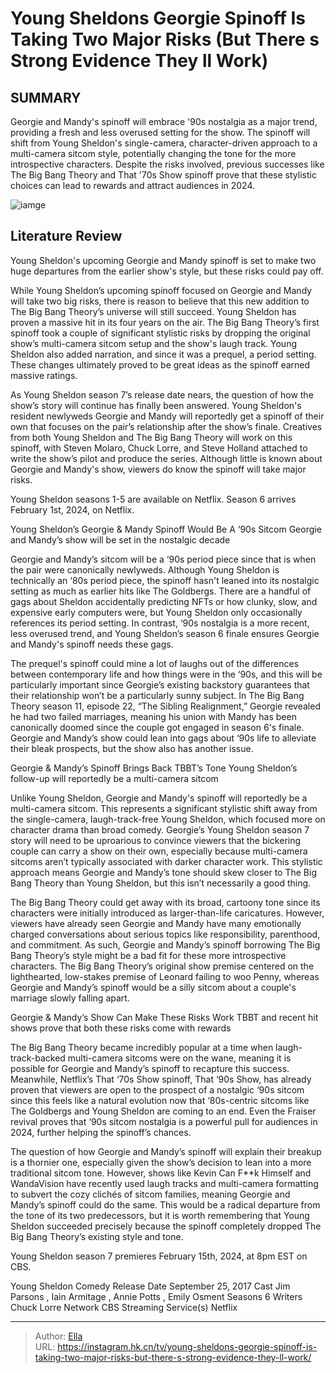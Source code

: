 # Young Sheldons Georgie Spinoff Is Taking Two Major Risks (But There s Strong Evidence They ll Work)


## SUMMARY 



  Georgie and Mandy&#39;s spinoff will embrace &#39;90s nostalgia as a major trend, providing a fresh and less overused setting for the show.   The spinoff will shift from Young Sheldon&#39;s single-camera, character-driven approach to a multi-camera sitcom style, potentially changing the tone for the more introspective characters.   Despite the risks involved, previous successes like The Big Bang Theory and That &#39;70s Show spinoff prove that these stylistic choices can lead to rewards and attract audiences in 2024.  

![iamge](https://static1.srcdn.com/wordpress/wp-content/uploads/2024/01/youngsheldonspinoff-georgie-mandy.jpg)

## Literature Review

Young Sheldon&#39;s upcoming Georgie and Mandy spinoff is set to make two huge departures from the earlier show&#39;s style, but these risks could pay off.




While Young Sheldon’s upcoming spinoff focused on Georgie and Mandy will take two big risks, there is reason to believe that this new addition to The Big Bang Theory’s universe will still succeed. Young Sheldon has proven a massive hit in its four years on the air. The Big Bang Theory’s first spinoff took a couple of significant stylistic risks by dropping the original show’s multi-camera sitcom setup and the show&#39;s laugh track. Young Sheldon also added narration, and since it was a prequel, a period setting. These changes ultimately proved to be great ideas as the spinoff earned massive ratings.




As Young Sheldon season 7’s release date nears, the question of how the show’s story will continue has finally been answered. Young Sheldon&#39;s resident newlyweds Georgie and Mandy will reportedly get a spinoff of their own that focuses on the pair’s relationship after the show’s finale. Creatives from both Young Sheldon and The Big Bang Theory will work on this spinoff, with Steven Molaro, Chuck Lorre, and Steve Holland attached to write the show’s pilot and produce the series. Although little is known about Georgie and Mandy&#39;s show, viewers do know the spinoff will take major risks.



Young Sheldon seasons 1-5 are available on Netflix. Season 6 arrives February 1st, 2024, on Netflix.





 Young Sheldon’s Georgie &amp; Mandy Spinoff Would Be A ‘90s Sitcom 
Georgie and Mandy’s show will be set in the nostalgic decade
         




Georgie and Mandy’s sitcom will be a ‘90s period piece since that is when the pair were canonically newlyweds. Although Young Sheldon is technically an ‘80s period piece, the spinoff hasn&#39;t leaned into its nostalgic setting as much as earlier hits like The Goldbergs. There are a handful of gags about Sheldon accidentally predicting NFTs or how clunky, slow, and expensive early computers were, but Young Sheldon only occasionally references its period setting. In contrast, ‘90s nostalgia is a more recent, less overused trend, and Young Sheldon’s season 6 finale ensures Georgie and Mandy&#39;s spinoff needs these gags.

The prequel&#39;s spinoff could mine a lot of laughs out of the differences between contemporary life and how things were in the ‘90s, and this will be particularly important since Georgie’s existing backstory guarantees that their relationship won’t be a particularly sunny subject. In The Big Bang Theory season 11, episode 22, “The Sibling Realignment,” Georgie revealed he had two failed marriages, meaning his union with Mandy has been canonically doomed since the couple got engaged in season 6&#39;s finale. Georgie and Mandy’s show could lean into gags about ‘90s life to alleviate their bleak prospects, but the show also has another issue.






 Georgie &amp; Mandy’s Spinoff Brings Back TBBT’s Tone 
Young Sheldon’s follow-up will reportedly be a multi-camera sitcom
          

Unlike Young Sheldon, Georgie and Mandy&#39;s spinoff will reportedly be a multi-camera sitcom. This represents a significant stylistic shift away from the single-camera, laugh-track-free Young Sheldon, which focused more on character drama than broad comedy. Georgie’s Young Sheldon season 7 story will need to be uproarious to convince viewers that the bickering couple can carry a show on their own, especially because multi-camera sitcoms aren’t typically associated with darker character work. This stylistic approach means Georgie and Mandy’s tone should skew closer to The Big Bang Theory than Young Sheldon, but this isn’t necessarily a good thing.

The Big Bang Theory could get away with its broad, cartoony tone since its characters were initially introduced as larger-than-life caricatures. However, viewers have already seen Georgie and Mandy have many emotionally charged conversations about serious topics like responsibility, parenthood, and commitment. As such, Georgie and Mandy’s spinoff borrowing The Big Bang Theory’s style might be a bad fit for these more introspective characters. The Big Bang Theory’s original show premise centered on the lighthearted, low-stakes premise of Leonard failing to woo Penny, whereas Georgie and Mandy’s spinoff would be a silly sitcom about a couple&#39;s marriage slowly falling apart.






 Georgie &amp; Mandy’s Show Can Make These Risks Work 
TBBT and recent hit shows prove that both these risks come with rewards
          

The Big Bang Theory became incredibly popular at a time when laugh-track-backed multi-camera sitcoms were on the wane, meaning it is possible for Georgie and Mandy’s spinoff to recapture this success. Meanwhile, Netflix’s That ‘70s Show spinoff, That ‘90s Show, has already proven that viewers are open to the prospect of a nostalgic ‘90s sitcom since this feels like a natural evolution now that ‘80s-centric sitcoms like The Goldbergs and Young Sheldon are coming to an end. Even the Fraiser revival proves that ‘90s sitcom nostalgia is a powerful pull for audiences in 2024, further helping the spinoff’s chances.

The question of how Georgie and Mandy’s spinoff will explain their breakup is a thornier one, especially given the show’s decision to lean into a more traditional sitcom tone. However, shows like Kevin Can F**k Himself and WandaVision have recently used laugh tracks and multi-camera formatting to subvert the cozy clichés of sitcom families, meaning Georgie and Mandy’s spinoff could do the same. This would be a radical departure from the tone of its two predecessors, but it is worth remembering that Young Sheldon succeeded precisely because the spinoff completely dropped The Big Bang Theory’s existing style and tone.






Young Sheldon season 7 premieres February 15th, 2024, at 8pm EST on CBS.




   Young Sheldon  Comedy     Release Date    September 25, 2017     Cast    Jim Parsons , Iain Armitage , Annie Potts , Emily Osment     Seasons    6     Writers    Chuck Lorre     Network    CBS     Streaming Service(s)    Netflix      


---

> Author: [Ella](https://instagram.hk.cn/)  
> URL: https://instagram.hk.cn/tv/young-sheldons-georgie-spinoff-is-taking-two-major-risks-but-there-s-strong-evidence-they-ll-work/  

